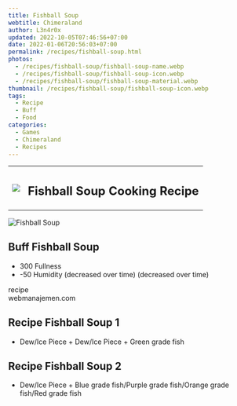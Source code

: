 ```yaml
---
title: Fishball Soup
webtitle: Chimeraland
author: L3n4r0x
updated: 2022-10-05T07:46:56+07:00
date: 2022-01-06T20:56:03+07:00
permalink: /recipes/fishball-soup.html
photos:
  - /recipes/fishball-soup/fishball-soup-name.webp
  - /recipes/fishball-soup/fishball-soup-icon.webp
  - /recipes/fishball-soup/fishball-soup-material.webp
thumbnail: /recipes/fishball-soup/fishball-soup-icon.webp
tags:
  - Recipe
  - Buff
  - Food
categories:
  - Games
  - Chimeraland
  - Recipes
---
```


<section id="bootstrap-wrapper"><link rel="stylesheet" href="https://cdn.statically.io/gh/dimaslanjaka/Web-Manajemen/40ac3225/css/bootstrap-4.5-wrapper.css"/><div class="row mb-2"><div class="col-md-12 mb-2"><table class="table" id="post-info"><tbody><tr><td><img class="d-inline-block me-2" src="/chimeraland/recipes/fishball-soup/fishball-soup-icon.webp" width="auto" height="auto"/></td><td><h1 class="fs-5">Fishball Soup Cooking Recipe</h1></td></tr></tbody></table></div></div><div class="card mb-2"><div class="row g-0"><div class="col-sm-4 position-relative mb-2"><img src="/chimeraland/recipes/fishball-soup/fishball-soup-material.webp" class="card-img fit-cover w-100 h-100" alt="Fishball Soup" data-fancybox="true"/></div><div class="col-sm-8 mb-2"><div class="card-body"><h2 class="card-title fs-5">Buff Fishball Soup</h2><div class="card-text"><ul><li>300 Fullness</li><li>-50 Humidity (decreased over time) (decreased over time)</li></ul></div><span class="badge rounded-pill bg-dark">recipe</span></div><div class="card-footer text-end text-muted">webmanajemen.com</div></div></div></div><div class="row mb-2"><div class="col-12 col-lg-6 recipe-item mb-2"><div class="card"><div class="card-body"><h2 class="card-title fs-5">Recipe Fishball Soup 1</h2><div class="card-text"><ul><li>Dew/Ice Piece<span> + </span>Dew/Ice Piece<span> + </span>Green grade fish</li></ul></div></div></div></div><div class="col-12 col-lg-6 recipe-item mb-2"><div class="card"><div class="card-body"><h2 class="card-title fs-5">Recipe Fishball Soup 2</h2><div class="card-text"><ul><li>Dew/Ice Piece<span> + </span>Blue grade fish/Purple grade fish/Orange grade fish/Red grade fish</li></ul></div></div></div></div></div></section>